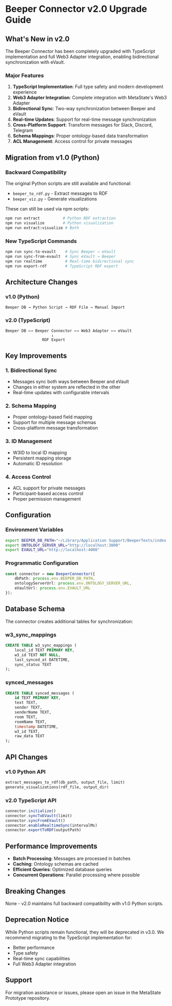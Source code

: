 # Beeper Connector v2.0 Upgrade Guide

## What's New in v2.0

The Beeper Connector has been completely upgraded with TypeScript implementation and full Web3 Adapter integration, enabling bidirectional synchronization with eVault.

### Major Features

1. **TypeScript Implementation**: Full type safety and modern development experience
2. **Web3 Adapter Integration**: Complete integration with MetaState's Web3 Adapter
3. **Bidirectional Sync**: Two-way synchronization between Beeper and eVault
4. **Real-time Updates**: Support for real-time message synchronization
5. **Cross-Platform Support**: Transform messages for Slack, Discord, Telegram
6. **Schema Mappings**: Proper ontology-based data transformation
7. **ACL Management**: Access control for private messages

## Migration from v1.0 (Python)

### Backward Compatibility

The original Python scripts are still available and functional:
- `beeper_to_rdf.py` - Extract messages to RDF
- `beeper_viz.py` - Generate visualizations

These can still be used via npm scripts:
```bash
npm run extract          # Python RDF extraction
npm run visualize        # Python visualization
npm run extract:visualize # Both
```

### New TypeScript Commands

```bash
npm run sync-to-evault    # Sync Beeper → eVault
npm run sync-from-evault  # Sync eVault → Beeper
npm run realtime          # Real-time bidirectional sync
npm run export-rdf        # TypeScript RDF export
```

## Architecture Changes

### v1.0 (Python)
```
Beeper DB → Python Script → RDF File → Manual Import
```

### v2.0 (TypeScript)
```
Beeper DB ←→ Beeper Connector ←→ Web3 Adapter ←→ eVault
                    ↓
                RDF Export
```

## Key Improvements

### 1. Bidirectional Sync
- Messages sync both ways between Beeper and eVault
- Changes in either system are reflected in the other
- Real-time updates with configurable intervals

### 2. Schema Mapping
- Proper ontology-based field mapping
- Support for multiple message schemas
- Cross-platform message transformation

### 3. ID Management
- W3ID to local ID mapping
- Persistent mapping storage
- Automatic ID resolution

### 4. Access Control
- ACL support for private messages
- Participant-based access control
- Proper permission management

## Configuration

### Environment Variables
```bash
export BEEPER_DB_PATH="~/Library/Application Support/BeeperTexts/index.db"
export ONTOLOGY_SERVER_URL="http://localhost:3000"
export EVAULT_URL="http://localhost:4000"
```

### Programmatic Configuration
```typescript
const connector = new BeeperConnector({
    dbPath: process.env.BEEPER_DB_PATH,
    ontologyServerUrl: process.env.ONTOLOGY_SERVER_URL,
    eVaultUrl: process.env.EVAULT_URL
});
```

## Database Schema

The connector creates additional tables for synchronization:

### w3_sync_mappings
```sql
CREATE TABLE w3_sync_mappings (
    local_id TEXT PRIMARY KEY,
    w3_id TEXT NOT NULL,
    last_synced_at DATETIME,
    sync_status TEXT
);
```

### synced_messages
```sql
CREATE TABLE synced_messages (
    id TEXT PRIMARY KEY,
    text TEXT,
    sender TEXT,
    senderName TEXT,
    room TEXT,
    roomName TEXT,
    timestamp DATETIME,
    w3_id TEXT,
    raw_data TEXT
);
```

## API Changes

### v1.0 Python API
```python
extract_messages_to_rdf(db_path, output_file, limit)
generate_visualizations(rdf_file, output_dir)
```

### v2.0 TypeScript API
```typescript
connector.initialize()
connector.syncToEVault(limit)
connector.syncFromEVault()
connector.enableRealtimeSync(intervalMs)
connector.exportToRDF(outputPath)
```

## Performance Improvements

- **Batch Processing**: Messages are processed in batches
- **Caching**: Ontology schemas are cached
- **Efficient Queries**: Optimized database queries
- **Concurrent Operations**: Parallel processing where possible

## Breaking Changes

None - v2.0 maintains full backward compatibility with v1.0 Python scripts.

## Deprecation Notice

While Python scripts remain functional, they will be deprecated in v3.0. We recommend migrating to the TypeScript implementation for:
- Better performance
- Type safety
- Real-time sync capabilities
- Full Web3 Adapter integration

## Support

For migration assistance or issues, please open an issue in the MetaState Prototype repository.